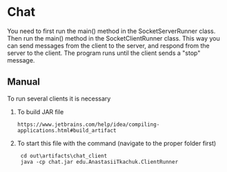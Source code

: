 # Chat

You need to first run the main() method in the SocketServerRunner class.
    Then run the main() method in the SocketClientRunner class. This way you can send messages from the client
    to the server, and respond from the server to the client. The program runs until the client sends a "stop" message.


## Manual

To run several clients it is necessary
1. To build JAR file


       https://www.jetbrains.com/help/idea/compiling-applications.html#build_artifact

2. To start this file with the command (navigate to the proper folder first)

        cd out\artifacts\chat_client
        java -cp chat.jar edu.AnastasiiTkachuk.ClientRunner

